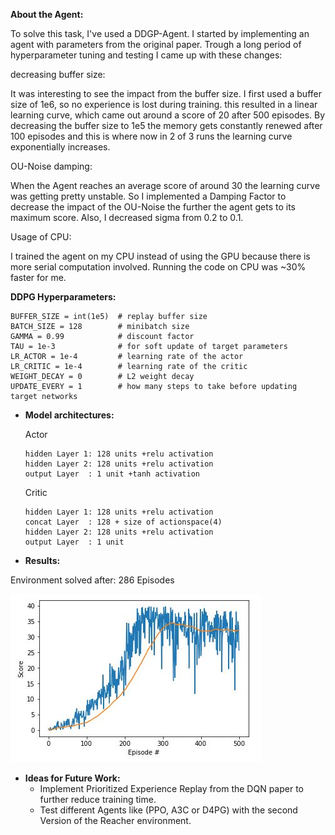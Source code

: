 
**About the Agent:**

To solve this task, I've used a DDGP-Agent. I started by implementing an agent with parameters from the original paper. Trough a long period of hyperparameter tuning and testing I came up with these changes:

decreasing buffer size:

It was interesting to see the impact from the buffer size. I first used a buffer size of 1e6, so no experience is lost during training. this resulted in a linear learning curve, which came out around a score of 20 after 500 episodes. By decreasing the buffer size to 1e5 the memory gets constantly renewed after 100 episodes and this is where now in 2 of 3 runs the learning curve exponentially increases.

OU-Noise damping:

When the Agent reaches an average score of around 30 the learning curve was getting pretty unstable. So I implemented a Damping Factor to decrease the impact of the OU-Noise the further the agent gets to its maximum score. Also, I decreased sigma from 0.2 to 0.1.

Usage of CPU:

I trained the agent on my CPU instead of using the GPU because there is more serial computation involved. Running the code on CPU was ~30% faster for me.


**DDPG Hyperparameters:**

    BUFFER_SIZE = int(1e5)  # replay buffer size
    BATCH_SIZE = 128        # minibatch size
    GAMMA = 0.99            # discount factor
    TAU = 1e-3              # for soft update of target parameters
    LR_ACTOR = 1e-4         # learning rate of the actor
    LR_CRITIC = 1e-4        # learning rate of the critic
    WEIGHT_DECAY = 0        # L2 weight decay
    UPDATE_EVERY = 1        # how many steps to take before updating target networks

* **Model architectures:**

  Actor
  
      hidden Layer 1: 128 units +relu activation
      hidden Layer 2: 128 units +relu activation
      output Layer  : 1 unit +tanh activation
  
  Critic
  
      hidden Layer 1: 128 units +relu activation
      concat Layer  : 128 + size of actionspace(4)
      hidden Layer 2: 128 units +relu activation
      output Layer  : 1 unit
  
* **Results:**

Environment solved after: 286 Episodes

![](/pictures/CC_training_500epsisodes.JPG)

* **Ideas for Future Work:**
    * Implement Prioritized Experience Replay from the DQN paper to further reduce training time.
    * Test different Agents like (PPO, A3C or D4PG) with the second Version of the Reacher environment.

